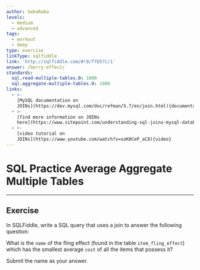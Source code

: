 ```yaml
---
author: SebaRaba
levels:
  - medium
  - advanced
tags:
  - workout
  - deep
type: exercise
linkType: sqlfiddle
link: 'http://sqlfiddle.com/#!9/f7b57c/1'
answer: /berry-effect/
standards:
  sql.read-multiple-tables.0: 1000
  sql.aggregate-multiple-tables.0: 1000
links:
  - >-
    [MySQL documentation on
    JOINs](https://dev.mysql.com/doc/refman/5.7/en/join.html){documentation}
  - >-
    [find more information on JOINs
    here](https://www.sitepoint.com/understanding-sql-joins-mysql-database/){website}
  - >-
    [video tutorial on
    JOINs](https://www.youtube.com/watch?v=soK0CeP_aC8){video}
---
```


# SQL Practice Average Aggregate Multiple Tables


---

## Exercise

In SQLFiddle, write a SQL query that uses a join to answer the following question:

What is the `name` of the fling effect (found in the table `item_fling_effect`) which has the smallest average `cost` of all the items that possess it?

Submit the name as your answer.
